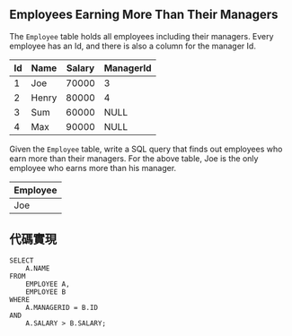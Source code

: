## Employees Earning More Than Their Managers

The ``Employee`` table holds all employees including their managers. Every employee has an Id, and there is also a column for the manager Id.

| Id | Name | Salary | ManagerId |
| -- | ---- | ------ | --------- |
| 1 | Joe | 70000 | 3 |
| 2 | Henry | 80000 | 4 |
| 3 | Sum | 60000 | NULL |
| 4 | Max | 90000 | NULL |

Given the ``Employee`` table, write a SQL query that finds out employees who earn more than their managers. For the above table, Joe is the only employee who earns more than his manager.

| Employee |
| -------- |
| Joe |

## 代碼實現

```
SELECT 
    A.NAME 
FROM 
    EMPLOYEE A,
    EMPLOYEE B
WHERE 
    A.MANAGERID = B.ID
AND 
    A.SALARY > B.SALARY;
    
```
